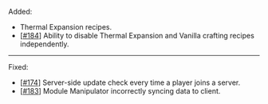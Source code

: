Added:

* Thermal Expansion recipes.
* [[#184](/../../issues/184)] Ability to disable Thermal Expansion and Vanilla crafting recipes independently.

<hr>

Fixed:

* [[#174](/../../issues/174)] Server-side update check every time a player joins a server.
* [[#183](/../../issues/183)] Module Manipulator incorrectly syncing data to client.